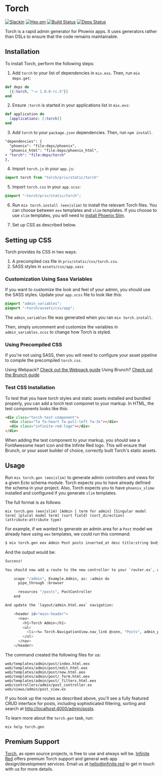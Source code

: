 # Torch
[![Slackin](https://infiniteredcommunity.herokuapp.com/badge.svg)](https://infiniteredcommunity.herokuapp.com/)
[![Hex.pm](https://img.shields.io/hexpm/v/torch.svg)](https://hex.pm/packages/torch)
[![Build Status](https://semaphoreci.com/api/v1/projects/b2c7b27b-ce6c-4b1c-b2a4-df3390f80380/1368593/shields_badge.svg)](https://semaphoreci.com/ir/torch)
[![Deps Status](https://beta.hexfaktor.org/badge/all/github/infinitered/torch.svg)](https://beta.hexfaktor.org/github/infinitered/torch)

Torch is a rapid admin generator for Phoenix apps. It uses generators rather than DSLs to ensure that the code remains maintainable.

## Installation

To install Torch, perform the following steps:

1. Add `torch` to your list of dependencies in `mix.exs`. Then, run `mix deps.get`:

```elixir
def deps do
  [{:torch, "~> 1.0.0-rc.5"}]
end
```

2. Ensure `:torch` is started in your applications list in `mix.exs`:

```elixir
def application do
  [applications: [:torch]]
end
```

3. Add `torch` to your `package.json` dependencies. Then, run `npm install`.

```diff
"dependencies": {
  "phoenix": "file:deps/phoenix",
  "phoenix_html": "file:deps/phoenix_html",
+ "torch": "file:deps/torch"
},
```

4. Import `torch.js` in your `app.js`:

```js
import torch from "torch/priv/static/torch"
```

5. Import `torch.css` in your `app.scss`:

```css
@import "~torch/priv/static/torch";
```

6. Run `mix torch.install (eex|slim)` to install the relevant Torch files. You can choose between `eex` templates and `slim` templates. If you choose to use `slim` templates, you will need to [install Phoenix Slim](https://github.com/slime-lang/phoenix_slime).

7. Set up CSS as described below.

## Setting up CSS

Torch provides its CSS in two ways:

1. A precompiled css file in `priv/static/css/torch.css`.
2. SASS styles in `assets/css/app.sass`

### Customization Using Sass Variables

If you want to customize the look and feel of your admin, you should use the SASS styles. Update your `app.scss` file to look like this:

```css
@import "admin_variables";
@import "~torch/assets/css/app";
```

The `admin_variables` file was generated when you ran `mix torch.install`.

Then, simply uncomment and customize the variables in `admin_variables.scss` to change how Torch is styled.

### Using Precompiled CSS

If you're not using SASS, then you will need to configure your asset pipeline to compile the precompiled `torch.css`.

Using Webpack? [Check out the Webpack guide](/docs/guides/webpack.md)
Using Brunch? [Check out the Brunch guide](/docs/guides/brunch.md)

### Test CSS Installation

To test that you have torch styles and static assets installed and bundled properly, you can add a torch test componet to your markup. In HTML, the test components looks like this:

```html
<div class="torch-test-component">
  <div class="fa fa-heart fa-pull-left fa-3x"></div>
  <div class="infinite-red-logo"></div>
</div>
```

When adding the test component to your markup, you should see a FontAwesome heart icon and the Infinte Red logo. This will ensure that Brunch, or your asset builder of choice, correctly built Torch's static assets.

## Usage

Run `mix torch.gen (eex|slim)` to generate admin controllers and views for a given Ecto schema module. Torch expects you to have already defined the schema in your project.
Also, Torch expects you to have `phoenix_slime` installed and configured if you generate `slim` templates.

The full format is as follows:

`mix torch.gen (eex|slim) [Admin | term for admin] [Singular
model term] [plural model term] (sort field) (sort_direction)
(attribute:attribute type)`

For example, if we wanted to generate an admin area for a `Post` model we already have using `eex` templates, we could run this command:

```bash
$ mix torch.gen eex Admin Post posts inserted_at desc title:string body:text inserted_at:date
```

And the output would be:

```bash
Success!

You should now add a route to the new controller to your `router.ex`, within the `:admin` scope:

    scope "/admin", Example.Admin, as: :admin do
      pipe_through :browser

      resources "/posts", PostController
    end

And update the `layout/admin.html.eex` navigation:

    <header id="main-header">
      <nav>
        <h1>Torch Admin</h1>
        <ul>
          <li><%= Torch.NavigationView.nav_link @conn, "Posts", admin_post_path(@conn, :index) %></a>
        </ul>
      </nav>
    </header>
```

The command created the following files for us:

```
web/templates/admin/post/index.html.eex
web/templates/admin/post/edit.html.eex
web/templates/admin/post/new.html.eex
web/templates/admin/post/_form.html.eex
web/templates/admin/post/_filters.html.eex
web/controllers/admin/post_controller.ex
web/views/admin/post_view.ex
```

If you hook up the routes as described above, you'll see a fully featured CRUD interface for posts, including sophisticated filtering, sorting and search at <http://localhost:4000/admin/posts>.

To learn more about the `torch.gen` task, run:

```
mix help torch.gen
```

## Premium Support

[Torch](https://github.com/infinitered/torch), as open source projects, is free to use and always will be. [Infinite Red](https://infinite.red/) offers premium Torch support and general web app design/development services. Email us at [hello@infinite.red](mailto:hello@infinite.red) to get in touch with us for more details.
